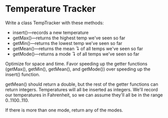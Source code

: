 # Temperature Tracker

Write a class TempTracker with these methods:

- insert()—records a new temperature
- getMax()—returns the highest temp we've seen so far
- getMin()—returns the lowest temp we've seen so far
- getMean()—returns the mean ↴ of all temps we've seen so far
- getMode()—returns a mode ↴ of all temps we've seen so far

Optimize for space and time. Favor speeding up the getter functions (getMax(), getMin(), getMean(), and getMode()) over speeding up the insert() function.

getMean() should return a double, but the rest of the getter functions can return integers. Temperatures will all be inserted as integers. We'll record our temperatures in Fahrenheit, so we can assume they'll all be in the range 0..1100..110.

If there is more than one mode, return any of the modes.